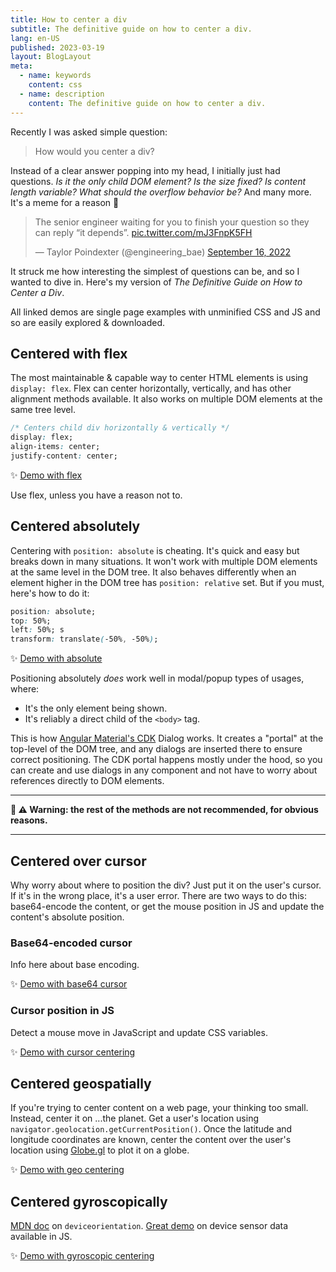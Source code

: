 ```yaml
---
title: How to center a div
subtitle: The definitive guide on how to center a div.
lang: en-US
published: 2023-03-19
layout: BlogLayout
meta:
  - name: keywords
    content: css
  - name: description
    content: The definitive guide on how to center a div.
---
```


Recently I was asked simple question:

> How would you center a div?

Instead of a clear answer popping into my head, I initially just had questions. _Is it the only child DOM element? Is the size fixed? Is content length variable? What should the overflow behavior be?_ And many more. It's a meme for a reason 🤷

<blockquote class="twitter-tweet"><p lang="en" dir="ltr">The senior engineer waiting for you to finish your question so they can reply “it depends”. <a href="https://t.co/mJ3FnpK5FH">pic.twitter.com/mJ3FnpK5FH</a></p>&mdash; Taylor Poindexter (@engineering_bae) <a href="https://twitter.com/engineering_bae/status/1570756303374684162?ref_src=twsrc%5Etfw">September 16, 2022</a></blockquote> <script async src="https://platform.twitter.com/widgets.js" charset="utf-8"></script>

It struck me how interesting the simplest of questions can be, and so I wanted to dive in. Here's my version of _The Definitive Guide on How to Center a Div_.

All linked demos are single page examples with unminified CSS and JS and so are easily explored & downloaded.

## Centered with flex
The most maintainable & capable way to center HTML elements is using `display: flex`. Flex can center horizontally, vertically, and has other alignment methods available. It also works on multiple DOM elements at the same tree level.
```css
/* Centers child div horizontally & vertically */
display: flex;
align-items: center;
justify-content: center;
```

✨ <a href="/examples/centering/flex.html">Demo with flex</a>

Use flex, unless you have a reason not to.

## Centered absolutely
Centering with `position: absolute` is cheating. It's quick and easy but breaks down in many situations. It won't work with multiple DOM elements at the same level in the DOM tree. It also behaves differently when an element higher in the DOM tree has `position: relative` set. But if you must, here's how to do it:

```css
position: absolute;
top: 50%;
left: 50%; s
transform: translate(-50%, -50%);
```

✨ <a href="/examples/centering/absolute.html">Demo with absolute</a>

Positioning absolutely _does_ work well in modal/popup types of usages, where:
- It's the only element being shown.
- It's reliably a direct child of the `<body>` tag.

This is how [Angular Material's CDK](https://material.angular.io/cdk/portal/overview) Dialog works. It creates a "portal" at the top-level of the DOM tree, and any dialogs are inserted there to ensure correct positioning. The CDK portal happens mostly under the hood, so you can create and use dialogs in any component and not have to worry about references directly to DOM elements.

***
**🚧 ⚠ Warning: the rest of the methods are not recommended, for obvious reasons.**
***

## Centered over cursor
Why worry about where to position the div? Just put it on the user's cursor. If it's in the wrong place, it's a user error. There are two ways to do this: base64-encode the content, or get the mouse position in JS and update the content's absolute position.

### Base64-encoded cursor
Info here about base encoding.

✨ <a href="/examples/centering/cursor.html">Demo with base64 cursor</a>


### Cursor position in JS
Detect a mouse move in JavaScript and update CSS variables. 

✨ <a href="/examples/centering/cursor.html">Demo with cursor centering</a>


## Centered geospatially
If you're trying to center content on a web page, your thinking too small. Instead, center it on ...the planet. Get a user's location using `navigator.geolocation.getCurrentPosition()`. Once the latitude and longitude coordinates are known, center the content over the user's location using [Globe.gl](https://globe.gl/) to plot it on a globe.

✨ <a href="/examples/centering/geo.html">Demo with geo centering</a>

## Centered gyroscopically
[MDN doc](https://developer.mozilla.org/en-US/docs/Web/API/Window/deviceorientation_event) on `deviceorientation`. [Great demo](https://sensor-js.xyz/demo.html) on device sensor data available in JS.

✨ <a href="/examples/centering/gyroscope.html">Demo with gyroscopic centering</a>
